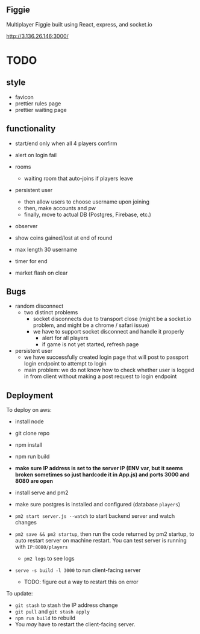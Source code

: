 ## Figgie

Multiplayer Figgie built using React, express, and socket.io

http://3.136.26.146:3000/

# TODO

## style

- favicon
- prettier rules page
- prettier waiting page

## functionality

- start/end only when all 4 players confirm

- alert on login fail

- rooms

  - waiting room that auto-joins if players leave

- persistent user

  - then allow users to choose username upon joining
  - then, make accounts and pw
  - finally, move to actual DB (Postgres, Firebase, etc.)

- observer

- show coins gained/lost at end of round
- max length 30 username

* timer for end

* market flash on clear

## Bugs

- random disconnect
  - two distinct problems
    - socket disconnects due to transport close (might be a socket.io problem, and might be a chrome / safari issue)
    - we have to support socket disconnect and handle it properly
      - alert for all players
      - if game is not yet started, refresh page
- persistent user
  - we have successfully created login page that will post to passport login endpoint to attempt to login
  - main problem: we do not know how to check whether user is logged in from client without making a post request to login endpoint

## Deployment

To deploy on aws:

- install node
- git clone repo
- npm install
- npm run build
- **make sure IP address is set to the server IP (ENV var, but it seems broken sometimes so just hardcode it in App.js) and ports 3000 and 8080 are open**

- install serve and pm2
- make sure postgres is installed and configured (database `players`)
- `pm2 start server.js --watch` to start backend server and watch changes
- `pm2 save && pm2 startup`, then run the code returned by pm2 startup, to auto restart server on machine restart. You can test server is running with `IP:8080/players`
  - `pm2 logs` to see logs
- `serve -s build -l 3000` to run client-facing server
  - TODO: figure out a way to restart this on error

To update:

- `git stash` to stash the IP address change
- `git pull` and `git stash apply`
- `npm run build` to rebuild
- You _may_ have to restart the client-facing server.
